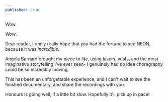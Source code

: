 ```yaml
---
published: true
---
```

Wow.


*Wow*.

Dear reader, I really really hope that you had the fortune to see NEON, because it was *incredible*. 

Angela Barnard brought my piece to *life*, using lasers, vests, and the most imaginative storytelling I've ever seen- I genuinely had no idea choregraphy could be so incredibly moving.

This has been an unforgettable experience, and I can't wait to see the finished documentary, and share the recordings with you.

Honours is going well, if a little bit slow. Hopefully it'll pick up in pace!
